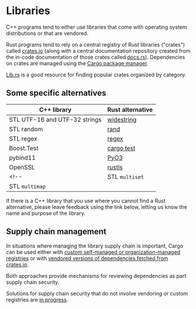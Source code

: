 # Libraries

C++ programs tend to either use libraries that come with operating system
distributions or that are vendored.

Rust programs tend to rely on a central registry of Rust libraries ("crates")
called [crates.io](https://crates.io/) (along with a central documentation
repository created from the in-code documentation of those crates called
[docs.rs](https://docs.rs/)). Dependencies on crates are managed using the
[Cargo package manager](https://doc.rust-lang.org/cargo/index.html).

[Lib.rs](https://lib.rs/) is a good resource for finding popular crates organized by category.

## Some specific alternatives

| C++ library                   | Rust alternative                                            |
|-------------------------------|-------------------------------------------------------------|
| STL UTF-16 and UTF-32 strings | [widestring](https://docs.rs/widestring/latest/widestring/) |
| STL random                    | [rand](https://github.com/rust-random/rand)                 |
| STL regex                     | [regex](https://github.com/rust-lang/regex)                 |
| Boost.Test                    | [cargo test](https://doc.rust-lang.org/book/ch11-01-writing-tests.html) |
| pybind11                      | [PyO3](https://pyo3.rs/)                                    |
| OpenSSL                       | [rustls](https://github.com/rustls/rustls)                  |
<!-- | STL `multiset`                |                                                             |
| STL `multimap`                |                                                             | -->

If there is a C++ library that you use where you cannot find a Rust alternative,
please leave feedback using the link below, letting us know the name and purpose
of the library.

## Supply chain management

In situations where managing the library supply chain is important, Cargo can be
used either with [custom self-managed or organization-managed
registries](https://doc.rust-lang.org/cargo/reference/registries.html) or with
[vendored versions of dependencies fetched from
crates.io](https://doc.rust-lang.org/cargo/commands/cargo-vendor.html).

Both approaches provide mechanisms for reviewing dependencies as part supply
chain security.

Solutions for supply chain security that do not involve vendoring or custom
registries are [in progress](https://github.com/rust-lang/rfcs/pull/3724).
